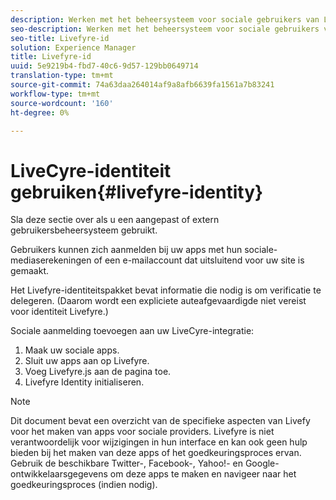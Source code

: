 ```yaml
---
description: Werken met het beheersysteem voor sociale gebruikers van Livefyre.
seo-description: Werken met het beheersysteem voor sociale gebruikers van Livefyre.
seo-title: Livefyre-id
solution: Experience Manager
title: Livefyre-id
uuid: 5e9219b4-fbd7-40c6-9d57-129bb0649714
translation-type: tm+mt
source-git-commit: 74a63daa264014af9a8afb6639fa1561a7b83241
workflow-type: tm+mt
source-wordcount: '160'
ht-degree: 0%

---
```



# LiveCyre-identiteit gebruiken{#livefyre-identity}

Sla deze sectie over als u een aangepast of extern gebruikersbeheersysteem gebruikt.

Gebruikers kunnen zich aanmelden bij uw apps met hun sociale-mediaserekeningen of een e-mailaccount dat uitsluitend voor uw site is gemaakt.

Het Livefyre-identiteitspakket bevat informatie die nodig is om verificatie te delegeren. (Daarom wordt een expliciete auteafgevaardigde niet vereist voor identiteit Livefyre.)

Sociale aanmelding toevoegen aan uw LiveCyre-integratie:

1. Maak uw sociale apps.
1. Sluit uw apps aan op Livefyre.
1. Voeg Livefyre.js aan de pagina toe.
1. Livefyre Identity initialiseren.

>[!NOTE]
>
>Dit document bevat een overzicht van de specifieke aspecten van Livefy voor het maken van apps voor sociale providers. Livefyre is niet verantwoordelijk voor wijzigingen in hun interface en kan ook geen hulp bieden bij het maken van deze apps of het goedkeuringsproces ervan. Gebruik de beschikbare Twitter-, Facebook-, Yahoo!- en Google-ontwikkelaarsgegevens om deze apps te maken en navigeer naar het goedkeuringsproces (indien nodig).


